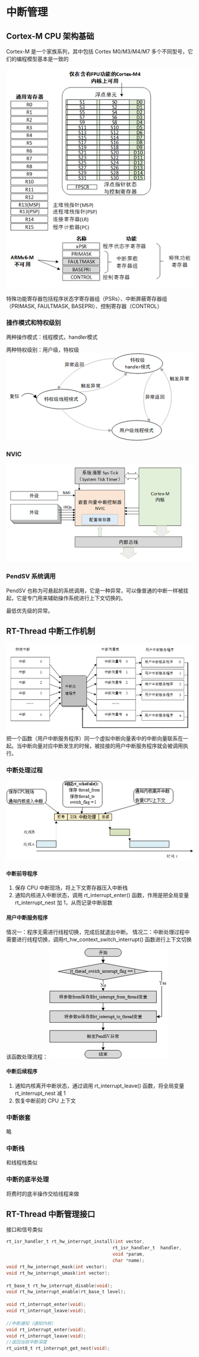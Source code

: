 # 中断管理

## Cortex-M CPU 架构基础
Cortex-M 是一个家族系列，其中包括 Cortex M0/M3/M4/M7 多个不同型号，它们的编程模型基本是一致的

![alt text](./image/中断管理/C-M寄存器.png)

特殊功能寄存器包括程序状态字寄存器组（PSRs）、中断屏蔽寄存器组（PRIMASK, FAULTMASK, BASEPRI）、控制寄存器（CONTROL）

### 操作模式和特权级别
两种操作模式：线程模式，handler模式

两种特权级别：用户级，特权级
![alt text](./image/中断管理/模式和特权.png)

### NVIC
![alt text](./image/中断管理/NVIC.png)

### PendSV 系统调用
PendSV 也称为可悬起的系统调用，它是一种异常，可以像普通的中断一样被挂起，它是专门用来辅助操作系统进行上下文切换的。 

最低优先级的异常。

## RT-Thread 中断工作机制

![alt text](./image/中断管理/中断向量表.png)
把一个函数（用户中断服务程序）同一个虚拟中断向量表中的中断向量联系在一起。当中断向量对应中断发生的时候，被挂接的用户中断服务程序就会被调用执行。

### 中断处理过程
![alt text](./image/中断管理/中断处理过程.png)

#### 中断前导程序
1. 保存 CPU 中断现场，将上下文寄存器压入中断栈
2. 通知内核进入中断状态，调用 rt_interrupt_enter() 函数，作用是把全局变量 rt_interrupt_nest 加 1，从而记录中断层数

#### 用户中断服务程序
情况一：程序无需进行线程切换，完成后就退出中断。
情况二：中断处理过程中需要进行线程切换，调用rt_hw_context_switch_interrupt() 函数进行上下文切换


该函数处理流程：
![alt text](./image/中断管理/rt_hw_context_switch_interrupt.png)

#### 中断后续程序
1. 通知内核离开中断状态，通过调用 rt_interrupt_leave() 函数，将全局变量 rt_interrupt_nest 减 1
2. 恢复中断前的 CPU 上下文

### 中断嵌套
略

### 中断栈
和线程栈类似

### 中断的底半处理
将费时的底半操作交给线程来做


## RT-Thread 中断管理接口

接口和信号类似
```c
rt_isr_handler_t rt_hw_interrupt_install(int vector,
                                        rt_isr_handler_t  handler,
                                        void *param,
                                        char *name);
void rt_hw_interrupt_mask(int vector);
void rt_hw_interrupt_umask(int vector);

rt_base_t rt_hw_interrupt_disable(void);
void rt_hw_interrupt_enable(rt_base_t level);

void rt_interrupt_enter(void);
void rt_interrupt_leave(void);

//中断通知（通知内核）
void rt_interrupt_enter(void);
void rt_interrupt_leave(void);
//返回当前中断深度
rt_uint8_t rt_interrupt_get_nest(void);


```











